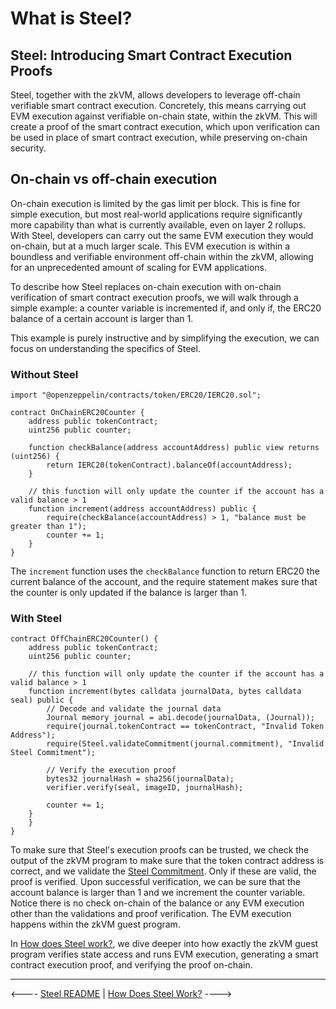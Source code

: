 # What is Steel?

## Steel: Introducing Smart Contract Execution Proofs

Steel, together with the zkVM, allows developers to leverage off-chain verifiable smart contract execution. Concretely, this means carrying out EVM execution against verifiable on-chain state, within the zkVM. This will create a proof of the smart contract execution, which upon verification can be used in place of smart contract execution, while preserving on-chain security.

## On-chain vs off-chain execution

On-chain execution is limited by the gas limit per block. This is fine for simple execution, but most real-world applications require significantly more capability than what is currently available, even on layer 2 rollups. With Steel, developers can carry out the same EVM execution they would on-chain, but at a much larger scale. This EVM execution is within a boundless and verifiable environment off-chain within the zkVM, allowing for an unprecedented amount of scaling for EVM applications.

To describe how Steel replaces on-chain execution with on-chain verification of smart contract execution proofs, we will walk through a simple example: a counter variable is incremented if, and only if, the ERC20 balance of a certain account is larger than 1.

This example is purely instructive and by simplifying the execution, we can focus on understanding the specifics of Steel.

### Without Steel

```solidity
import "@openzeppelin/contracts/token/ERC20/IERC20.sol";

contract OnChainERC20Counter {
    address public tokenContract;
    uint256 public counter;
    
    function checkBalance(address accountAddress) public view returns (uint256) {
        return IERC20(tokenContract).balanceOf(accountAddress);
    }

    // this function will only update the counter if the account has a valid balance > 1
    function increment(address accountAddress) public {
        require(checkBalance(accountAddress) > 1, "balance must be greater than 1");
        counter += 1;
    }
}
```

The `increment` function uses the `checkBalance` function to return ERC20 the current balance of the account, and the require statement makes sure that the counter is only updated if the balance is larger than 1.

### With Steel

```solidity
contract OffChainERC20Counter() {
    address public tokenContract;
    uint256 public counter;

    // this function will only update the counter if the account has a valid balance > 1
    function increment(bytes calldata journalData, bytes calldata seal) public {
        // Decode and validate the journal data
        Journal memory journal = abi.decode(journalData, (Journal));
        require(journal.tokenContract == tokenContract, "Invalid Token Address");
        require(Steel.validateCommitment(journal.commitment), "Invalid Steel Commitment");

        // Verify the execution proof
        bytes32 journalHash = sha256(journalData);
        verifier.verify(seal, imageID, journalHash);

        counter += 1;
    }
    }
}
```

To make sure that Steel's execution proofs can be trusted, we check the output of the zkVM program to make sure that the token contract address is correct, and we validate the [Steel Commitment]. Only if these are valid, the proof is verified. Upon successful verification, we can be sure that the account balance is larger than 1 and we increment the counter variable. Notice there is no check on-chain of the balance or any EVM execution other than the validations and proof verification. The EVM execution happens within the zkVM guest program.

In [How does Steel work?], we dive deeper into how exactly the zkVM guest program verifies state access and runs EVM execution, generating a smart contract execution proof, and verifying the proof on-chain.

---

<---- [Steel README] | [How Does Steel Work?] ---->

[Steel Commitment]: ./steel-commitments.md
[How does Steel work?]: ./how-does-steel-work.md
[Steel README]: ../README.md
[How Does Steel Work]: ./how-does-steel-work.md
